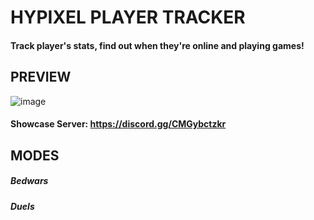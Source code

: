 # HYPIXEL PLAYER TRACKER
#### Track player's stats, find out when they're online and playing games!

## PREVIEW
![image](https://user-images.githubusercontent.com/93354347/148703957-e90095af-cf00-4490-b254-8b13d61084ad.png)
#### Showcase Server: https://discord.gg/CMGybctzkr


## MODES
##### Bedwars
##### Duels
